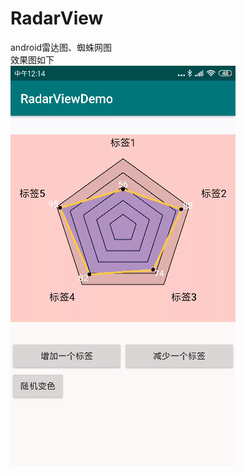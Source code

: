 # RadarView
android雷达图、蜘蛛网图   
效果图如下  
 ![](https://github.com/a1anwang/RadarView/blob/master/preview.gif)

